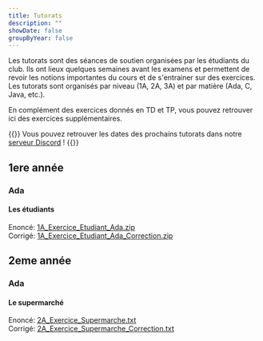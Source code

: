```yaml
---
title: Tutorats
description: ""
showDate: false
groupByYear: false
---
```


Les tutorats sont des séances de soutien organisées par les étudiants du club. Ils ont lieux quelques semaines avant les examens et permettent de revoir les notions importantes du cours et de s'entrainer sur des exercices. Les tutorats sont organisés par niveau (1A, 2A, 3A) et par matière (Ada, C, Java, etc.). 


En complément des exercices donnés en TD et TP, vous pouvez retrouver ici des exercices supplémentaires.

{{<alert>}}
Vous pouvez retrouver les dates des prochains tutorats dans notre [serveur Discord](https://discord.gg/6qZ2c7J) !
{{</alert>}}

## 1ere année

### Ada

#### Les étudiants

Enoncé: [1A_Exercice_Etudiant_Ada.zip](/zip/1A_Exercice_Etudiant_Ada.zip) <br />
Corrigé: [1A_Exercice_Etudiant_Ada_Correction.zip](/zip/1A_Exercice_Etudiant_Ada_Correction.zip)

## 2eme année

### Ada

#### Le supermarché

Enoncé: [2A_Exercice_Supermarche.txt](/txt/2A_Exercice_Supermarche.txt) <br />
Corrigé: [2A_Exercice_Supermarche_Correction.txt](/txt/2A_Exercice_Supermarche_Correction.txt)
